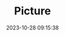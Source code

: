 ---
weight: 1
images:
- /images/edited/244.jpeg
title: Picture
date: 2023-10-28 09:15:38
tags: [luminarneo,work,ilce7m3]
---